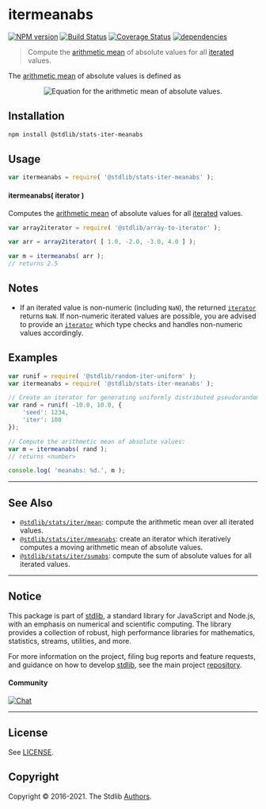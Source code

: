 <!--

@license Apache-2.0

Copyright (c) 2019 The Stdlib Authors.

Licensed under the Apache License, Version 2.0 (the "License");
you may not use this file except in compliance with the License.
You may obtain a copy of the License at

   http://www.apache.org/licenses/LICENSE-2.0

Unless required by applicable law or agreed to in writing, software
distributed under the License is distributed on an "AS IS" BASIS,
WITHOUT WARRANTIES OR CONDITIONS OF ANY KIND, either express or implied.
See the License for the specific language governing permissions and
limitations under the License.

-->

# itermeanabs

[![NPM version][npm-image]][npm-url] [![Build Status][test-image]][test-url] [![Coverage Status][coverage-image]][coverage-url] [![dependencies][dependencies-image]][dependencies-url]

> Compute the [arithmetic mean][arithmetic-mean] of absolute values for all [iterated][mdn-iterator-protocol] values.

<section class="intro">

The [arithmetic mean][arithmetic-mean] of absolute values is defined as

<!-- <equation class="equation" label="eq:arithmetic_mean_absolute_values" align="center" raw="\mu = \frac{1}{n} \sum_{i=0}^{n-1} |x_i|" alt="Equation for the arithmetic mean of absolute values."> -->

<div class="equation" align="center" data-raw-text="\mu = \frac{1}{n} \sum_{i=0}^{n-1} |x_i|" data-equation="eq:arithmetic_mean_absolute_values">
    <img src="https://cdn.jsdelivr.net/gh/stdlib-js/stdlib@896f937c33114bc5971c1cf87c60fbdbbb66f6ba/lib/node_modules/@stdlib/stats/iter/meanabs/docs/img/equation_arithmetic_mean_absolute_values.svg" alt="Equation for the arithmetic mean of absolute values.">
    <br>
</div>

<!-- </equation> -->

</section>

<!-- /.intro -->

<!-- Package usage documentation. -->

<section class="installation">

## Installation

```bash
npm install @stdlib/stats-iter-meanabs
```

</section>

<section class="usage">

## Usage

```javascript
var itermeanabs = require( '@stdlib/stats-iter-meanabs' );
```

#### itermeanabs( iterator )

Computes the [arithmetic mean][arithmetic-mean] of absolute values for all [iterated][mdn-iterator-protocol] values.

```javascript
var array2iterator = require( '@stdlib/array-to-iterator' );

var arr = array2iterator( [ 1.0, -2.0, -3.0, 4.0 ] );

var m = itermeanabs( arr );
// returns 2.5
```

</section>

<!-- /.usage -->

<!-- Package usage notes. Make sure to keep an empty line after the `section` element and another before the `/section` close. -->

<section class="notes">

## Notes

-   If an iterated value is non-numeric (including `NaN`), the returned [`iterator`][mdn-iterator-protocol] returns `NaN`. If non-numeric iterated values are possible, you are advised to provide an [`iterator`][mdn-iterator-protocol] which type checks and handles non-numeric values accordingly.

</section>

<!-- /.notes -->

<!-- Package usage examples. -->

<section class="examples">

## Examples

<!-- eslint no-undef: "error" -->

```javascript
var runif = require( '@stdlib/random-iter-uniform' );
var itermeanabs = require( '@stdlib/stats-iter-meanabs' );

// Create an iterator for generating uniformly distributed pseudorandom numbers:
var rand = runif( -10.0, 10.0, {
    'seed': 1234,
    'iter': 100
});

// Compute the arithmetic mean of absolute values:
var m = itermeanabs( rand );
// returns <number>

console.log( 'meanabs: %d.', m );
```

</section>

<!-- /.examples -->

<!-- Section to include cited references. If references are included, add a horizontal rule *before* the section. Make sure to keep an empty line after the `section` element and another before the `/section` close. -->

<section class="references">

</section>

<!-- /.references -->

<!-- Section for related `stdlib` packages. Do not manually edit this section, as it is automatically populated. -->

<section class="related">

* * *

## See Also

-   [`@stdlib/stats/iter/mean`][@stdlib/stats/iter/mean]: compute the arithmetic mean over all iterated values.
-   [`@stdlib/stats/iter/mmeanabs`][@stdlib/stats/iter/mmeanabs]: create an iterator which iteratively computes a moving arithmetic mean of absolute values.
-   [`@stdlib/stats/iter/sumabs`][@stdlib/stats/iter/sumabs]: compute the sum of absolute values for all iterated values.

</section>

<!-- /.related -->

<!-- Section for all links. Make sure to keep an empty line after the `section` element and another before the `/section` close. -->


<section class="main-repo" >

* * *

## Notice

This package is part of [stdlib][stdlib], a standard library for JavaScript and Node.js, with an emphasis on numerical and scientific computing. The library provides a collection of robust, high performance libraries for mathematics, statistics, streams, utilities, and more.

For more information on the project, filing bug reports and feature requests, and guidance on how to develop [stdlib][stdlib], see the main project [repository][stdlib].

#### Community

[![Chat][chat-image]][chat-url]

---

## License

See [LICENSE][stdlib-license].


## Copyright

Copyright &copy; 2016-2021. The Stdlib [Authors][stdlib-authors].

</section>

<!-- /.stdlib -->

<!-- Section for all links. Make sure to keep an empty line after the `section` element and another before the `/section` close. -->

<section class="links">

[npm-image]: http://img.shields.io/npm/v/@stdlib/stats-iter-meanabs.svg
[npm-url]: https://npmjs.org/package/@stdlib/stats-iter-meanabs

[test-image]: https://github.com/stdlib-js/stats-iter-meanabs/actions/workflows/test.yml/badge.svg
[test-url]: https://github.com/stdlib-js/stats-iter-meanabs/actions/workflows/test.yml

[coverage-image]: https://img.shields.io/codecov/c/github/stdlib-js/stats-iter-meanabs/main.svg
[coverage-url]: https://codecov.io/github/stdlib-js/stats-iter-meanabs?branch=main

[dependencies-image]: https://img.shields.io/david/stdlib-js/stats-iter-meanabs.svg
[dependencies-url]: https://david-dm.org/stdlib-js/stats-iter-meanabs/main

[chat-image]: https://img.shields.io/gitter/room/stdlib-js/stdlib.svg
[chat-url]: https://gitter.im/stdlib-js/stdlib/

[stdlib]: https://github.com/stdlib-js/stdlib

[stdlib-authors]: https://github.com/stdlib-js/stdlib/graphs/contributors

[stdlib-license]: https://raw.githubusercontent.com/stdlib-js/stats-iter-meanabs/main/LICENSE

[arithmetic-mean]: https://en.wikipedia.org/wiki/Arithmetic_mean

[mdn-iterator-protocol]: https://developer.mozilla.org/en-US/docs/Web/JavaScript/Reference/Iteration_protocols#The_iterator_protocol

<!-- <related-links> -->

[@stdlib/stats/iter/mean]: https://github.com/stdlib-js/stats-iter-mean

[@stdlib/stats/iter/mmeanabs]: https://github.com/stdlib-js/stats-iter-mmeanabs

[@stdlib/stats/iter/sumabs]: https://github.com/stdlib-js/stats-iter-sumabs

<!-- </related-links> -->

</section>

<!-- /.links -->
